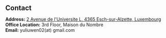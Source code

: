 
<h1 id="contact"></h1>

<h2 style="margin: 30px 0px 10px;">Contact</h2>

<p><strong>Address:</strong> <a href="https://www.google.com/maps/place/2+Av.+de+l'Universite+l+4365,+4365+Esch-Belval+Esch-sur-Alzette,+Luxembourg/@49.504176,5.9494136,17z/data=!3m1!4b1!4m5!3m4!1s0x47eacad30e7558fd:0xb69d2c3e31cfbc57!8m2!3d49.504176!4d5.9494136?entry=ttu">2 Avenue de l'Universite L, 4365 Esch-sur-Alzette, Luxembourg</a>
<br />
<strong>Office Location:</strong> 3rd Floor, Maison du Nombre
<br />
<strong>Email:</strong> <email>yuliuwen02(at) gmail.com</email>
<br />
<!-- <strong>Phone:</strong> </p> -->
<!-- <p style="text-align: left;"><iframe src="https://docs.google.com/forms/d/e/1FAIpQLSeFJTf6Nq_juYt4YNHpMSA5JOIDjsyAG3BjNEWdyAJfhfO11w/viewform?embedded=true&hl=en" width="640" scrolling="no" height="780" frameborder="0" marginheight="0" marginwidth="0">Loading…</iframe></p> -->
